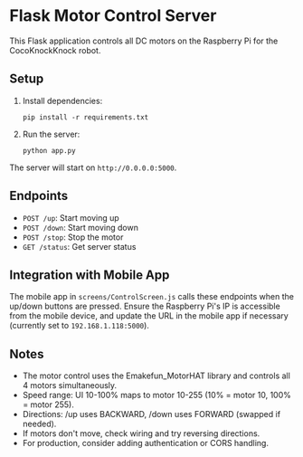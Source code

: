 # Flask Motor Control Server

This Flask application controls all DC motors on the Raspberry Pi for the CocoKnockKnock robot.

## Setup

1. Install dependencies:
   ```
   pip install -r requirements.txt
   ```

2. Run the server:
   ```
   python app.py
   ```

The server will start on `http://0.0.0.0:5000`.

## Endpoints

- `POST /up`: Start moving up
- `POST /down`: Start moving down
- `POST /stop`: Stop the motor
- `GET /status`: Get server status

## Integration with Mobile App

The mobile app in `screens/ControlScreen.js` calls these endpoints when the up/down buttons are pressed. Ensure the Raspberry Pi's IP is accessible from the mobile device, and update the URL in the mobile app if necessary (currently set to `192.168.1.118:5000`).

## Notes

- The motor control uses the Emakefun_MotorHAT library and controls all 4 motors simultaneously.
- Speed range: UI 10-100% maps to motor 10-255 (10% = motor 10, 100% = motor 255).
- Directions: /up uses BACKWARD, /down uses FORWARD (swapped if needed).
- If motors don't move, check wiring and try reversing directions.
- For production, consider adding authentication or CORS handling.
